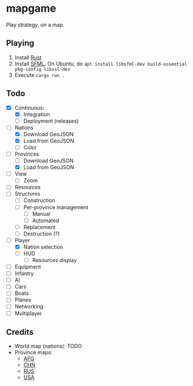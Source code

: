 # mapgame

Play strategy, on a map.

## Playing

1. Install [Rust](https://www.rust-lang.org/tools/install)
2. Install [SFML](https://docs.rs/sfml/latest/sfml/). On Ubuntu, do `apt install libsfml-dev build-essential pkg-config libssl-dev`
3. Execute `cargo run .`

## Todo

- [x] Continuous:
  - [x] Integration
  - [ ] Deployment (releases)
- [ ] Nations
  - [x] Download GeoJSON
  - [x] Load from GeoJSON
  - [ ] Color
- [ ] Provinces
  - [ ] Download GeoJSON
  - [x] Load from GeoJSON
- [ ] View
  - [ ] Zoom
- [ ] Resources
- [ ] Structures
  - [ ] Construction
  - [ ] Per-province management
    - [ ] Manual
    - [ ] Automated
  - [ ] Replacement
  - [ ] Destruction (?)
- [ ] Player
  - [x] Nation selection
  - [ ] HUD
    - [ ] Resources display
- [ ] Equipment
- [ ] Infantry
- [ ] AI
- [ ] Cars
- [ ] Boats
- [ ] Planes
- [ ] Networking
- [ ] Multiplayer

## Credits

- World map (nations): TODO
- Province maps:
  - [AFG](https://data.humdata.org/dataset/geoboundaries-admin-boundaries-for-afghanistan)
  - [CHN](https://github.com/junwang23/geoCN/blob/master/geojson/china_provinces.json)
  - [RUS](https://data.humdata.org/dataset/geoboundaries-admin-boundaries-for-russian-federation)
  - [USA](https://github.com/PublicaMundi/MappingAPI/blob/master/data/geojson/us-states.json)
